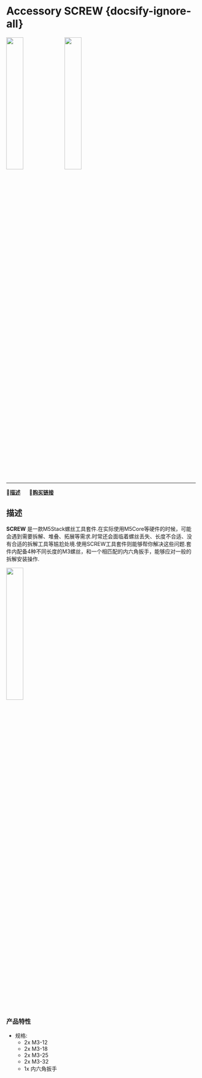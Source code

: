 # Accessory SCREW {docsify-ignore-all}

<img src="assets/img/product_pics/accessory/screw/screw_p1.png" width="30%" height="30%">

<img src="assets/img/product_pics/accessory/screw/screw_p2.png" width="30%" height="30%">

***

:memo:**[描述](#描述)**&nbsp;&nbsp;&nbsp;&nbsp;&nbsp;&nbsp;🛒**[购买链接](https://www.aliexpress.com/store/product/M5Stack-Official-New-8-PCS-M3-12-18-25-32-Screw-With-Allen-Key-For-Arduino/3226069_33006277625.html?spm=2114.12010615.8148356.2.aba627e0xBFVVt)**

## 描述

**SCREW** 是一款M5Stack螺丝工具套件.在实际使用M5Core等硬件的时候，可能会遇到需要拆解、堆叠、拓展等需求.时常还会面临着螺丝丢失、长度不合适、没有合适的拆解工具等尴尬处境.使用SCREW工具套件则能够帮你解决这些问题.套件内配备4种不同长度的M3螺丝，和一个相匹配的内六角扳手，能够应对一般的拆解安装操作.

<img src="assets/img/product_pics/accessory/screw/screw_p3.png" width="30%" height="30%">

### 产品特性

-  规格: 
      - 2x M3-12
      - 2x M3-18
      - 2x M3-25
      - 2x M3-32
      - 1x 内六角扳手

